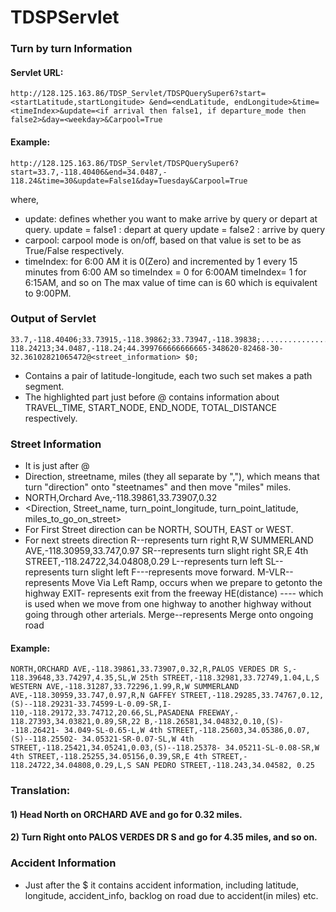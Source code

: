 TDSPServlet
===========

### Turn by turn Information
#### Servlet URL:
	http://128.125.163.86/TDSP_Servlet/TDSPQuerySuper6?start=<startLatitude,startLongitude> &end=<endLatitude, endLongitude>&time=<timeIndex>&update=<if arrival then false1, if departure_mode then false2>&day=<weekday>&Carpool=True
#### Example:
	http://128.125.163.86/TDSP_Servlet/TDSPQuerySuper6?start=33.7,-118.40406&end=34.0487,- 118.24&time=30&update=False1&day=Tuesday&Carpool=True
where,
* update: defines whether you want to make arrive by query or depart at query.
	update = false1 : depart at query
	update = false2 : arrive by query
* carpool: carpool mode is on/off, based on that value is set to be as True/False respectively.
* timeIndex: for 6:00 AM it is 0(Zero) and incremented by 1 every 15 minutes from 6:00 AM
	so	timeIndex = 0 for 6:00AM
		timeIndex= 1 for 6:15AM, and so on
		The max value of time can is 60 which is equivalent to 9:00PM.

### Output of Servlet
	33.7,-118.40406;33.73915,-118.39862;33.73947,-118.39838;.....................;34.04849,- 118.24213;34.0487,-118.24;44.399766666666665-348620-82468-30-
	32.36102821065472@<street_information> $0;
* Contains a pair of latitude-longitude, each two such set makes a path segment.
* The highlighted part just before @ contains information about TRAVEL_TIME, START_NODE, END_NODE, TOTAL_DISTANCE respectively.

### Street Information
* It is just after @
* Direction, streetname, miles (they all separate by ","), which means that turn "direction" onto "steetnames" and then move "miles" miles.
* NORTH,Orchard Ave,-118.39861,33.73907,0.32
* <Direction, Street_name, turn_point_longitude, turn_point_latitude, miles_to_go_on_street>
* For First Street direction can be NORTH, SOUTH, EAST or WEST.
* For next streets direction
	R--represents turn right	R,W SUMMERLAND AVE,-118.30959,33.747,0.97
	SR--represents turn slight right	SR,E 4th STREET,-118.24722,34.04808,0.29
	L--represents turn left
	SL--represents turn slight left
	F---represents move forward.
	M-VLR--represents Move Via Left Ramp, occurs when we prepare to getonto the highway
	EXIT- represents exit from the freeway
	HE(distance) ---- which is used when we move from one highway to another highway without going through other arterials.
	Merge--represents Merge onto ongoing road
#### Example:
	NORTH,ORCHARD AVE,-118.39861,33.73907,0.32,R,PALOS VERDES DR S,- 118.39648,33.74297,4.35,SL,W 25th STREET,-118.32981,33.72749,1.04,L,S WESTERN AVE,-118.31287,33.72296,1.99,R,W SUMMERLAND AVE,-118.30959,33.747,0.97,R,N GAFFEY STREET,-118.29285,33.74767,0.12,(S)--118.29231-33.74599-L-0.09-SR,I- 110,-118.29172,33.74712,20.66,SL,PASADENA FREEWAY,- 118.27393,34.03821,0.89,SR,22 B,-118.26581,34.04832,0.10,(S)--118.26421- 34.049-SL-0.65-L,W 4th STREET,-118.25603,34.05386,0.07,(S)--118.25502- 34.05321-SR-0.07-SL,W 4th STREET,-118.25421,34.05241,0.03,(S)--118.25378- 34.05211-SL-0.08-SR,W 4th STREET,-118.25255,34.05156,0.39,SR,E 4th STREET,- 118.24722,34.04808,0.29,L,S SAN PEDRO STREET,-118.243,34.04582, 0.25

### Translation:
#### 1) Head North on ORCHARD AVE and go for 0.32 miles.
#### 2) Turn Right onto PALOS VERDES DR S and go for 4.35 miles, and so on.

### Accident Information
* Just after the $ it contains accident information, including latitude, longitude, accident_info, backlog on road due to accident(in miles) etc.
